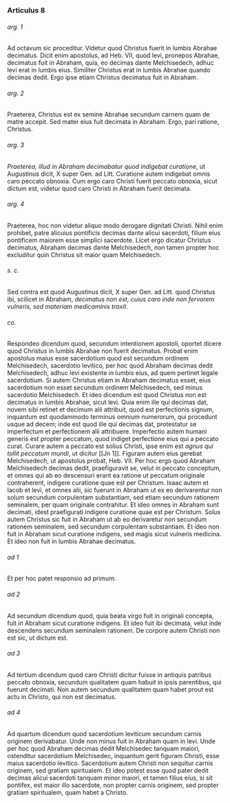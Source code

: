 ### Articulus 8

###### arg. 1
Ad octavum sic proceditur. Videtur quod Christus fuerit in lumbis Abrahae decimatus. Dicit enim apostolus, ad Heb. VII, quod levi, pronepos Abrahae, decimatus fuit in Abraham, quia, eo decimas dante Melchisedech, adhuc levi erat in lumbis eius. Similiter Christus erat in lumbis Abrahae quando decimas dedit. Ergo ipse etiam Christus decimatus fuit in Abraham.

###### arg. 2
Praeterea, Christus est ex semine Abrahae secundum carnem quam de matre accepit. Sed mater eius fuit decimata in Abraham. Ergo, pari ratione, Christus.

###### arg. 3
*Praeterea, illud in Abraham decimabatur quod indigebat curatione*, ut Augustinus dicit, X super Gen. ad Litt. Curatione autem indigebat omnis caro peccato obnoxia. Cum ergo caro Christi fuerit peccato obnoxia, sicut dictum est, videtur quod caro Christi in Abraham fuerit decimata.

###### arg. 4
Praeterea, hoc non videtur aliquo modo derogare dignitati Christi. Nihil enim prohibet, patre alicuius pontificis decimas dante alicui sacerdoti, filium eius pontificem maiorem esse simplici sacerdote. Licet ergo dicatur Christus decimatus, Abraham decimas dante Melchisedech, non tamen propter hoc excluditur quin Christus sit maior quam Melchisedech.

###### s. c.
Sed contra est quod Augustinus dicit, X super Gen. ad Litt. quod Christus ibi, scilicet in Abraham, *decimatus non est, cuius caro inde non fervorem vulneris, sed materiam medicaminis traxit*.

###### co.
Respondeo dicendum quod, secundum intentionem apostoli, oportet dicere quod Christus in lumbis Abrahae non fuerit decimatus. Probat enim apostolus maius esse sacerdotium quod est secundum ordinem Melchisedech, sacerdotio levitico, per hoc quod Abraham decimas dedit Melchisedech, adhuc levi existente in lumbis eius, ad quem pertinet legale sacerdotium. Si autem Christus etiam in Abraham decimatus esset, eius sacerdotium non esset secundum ordinem Melchisedech, sed minus sacerdotio Melchisedech. Et ideo dicendum est quod Christus non est decimatus in lumbis Abrahae, sicut levi. Quia enim ille qui decimas dat, novem sibi retinet et decimum alii attribuit, quod est perfectionis signum, inquantum est quodammodo terminus omnium numerorum, qui procedunt usque ad decem; inde est quod ille qui decimas dat, protestatur se imperfectum et perfectionem alii attribuere. Imperfectio autem humani generis est propter peccatum, quod indiget perfectione eius qui a peccato curat. Curare autem a peccato est solius Christi, ipse enim est *agnus qui tollit peccatum mundi*, ut dicitur [[Jn 1]]. Figuram autem eius gerebat Melchisedech, ut apostolus probat, Heb. VII. Per hoc ergo quod Abraham Melchisedech decimas dedit, praefiguravit se, velut in peccato conceptum, et omnes qui ab eo descensuri erant ea ratione ut peccatum originale contraherent, indigere curatione quae est per Christum. Isaac autem et Iacob et levi, et omnes alii, sic fuerunt in Abraham ut ex eo derivarentur non solum secundum corpulentam substantiam, sed etiam secundum rationem seminalem, per quam originale contrahitur. Et ideo omnes in Abraham sunt decimati, idest praefigurati indigere curatione quae est per Christum. Solus autem Christus sic fuit in Abraham ut ab eo derivaretur non secundum rationem seminalem, sed secundum corpulentam substantiam. Et ideo non fuit in Abraham sicut curatione indigens, sed magis sicut vulneris medicina. Et ideo non fuit in lumbis Abrahae decimatus.

###### ad 1
Et per hoc patet responsio ad primum.

###### ad 2
Ad secundum dicendum quod, quia beata virgo fuit in originali concepta, fuit in Abraham sicut curatione indigens. Et ideo fuit ibi decimata, velut inde descendens secundum seminalem rationem. De corpore autem Christi non est sic, ut dictum est.

###### ad 3
Ad tertium dicendum quod caro Christi dicitur fuisse in antiquis patribus peccato obnoxia, secundum qualitatem quam habuit in ipsis parentibus, qui fuerunt decimati. Non autem secundum qualitatem quam habet prout est actu in Christo, qui non est decimatus.

###### ad 4
Ad quartum dicendum quod sacerdotium leviticum secundum carnis originem derivabatur. Unde non minus fuit in Abraham quam in levi. Unde per hoc quod Abraham decimas dedit Melchisedec tanquam maiori, ostenditur sacerdotium Melchisedec, inquantum gerit figuram Christi, esse maius sacerdotio levitico. Sacerdotium autem Christi non sequitur carnis originem, sed gratiam spiritualem. Et ideo potest esse quod pater dedit decimas alicui sacerdoti tanquam minor maiori, et tamen filius eius, si sit pontifex, est maior illo sacerdote, non propter carnis originem, sed propter gratiam spiritualem, quam habet a Christo.

